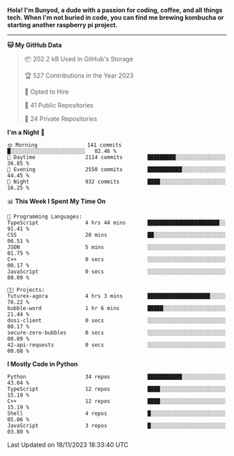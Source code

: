 <p>
<b>Hola! I'm Bunyod, a dude with a passion for coding, coffee, and all things tech. When I'm not buried in code, you can find me brewing kombucha or starting another raspberry pi project.</b>
</p>

---

<!--START_SECTION:waka-->
**🐱 My GitHub Data** 

> 📦 202.2 kB Used in GitHub's Storage 
 > 
> 🏆 527 Contributions in the Year 2023
 > 
> 💼 Opted to Hire
 > 
> 📜 41 Public Repositories 
 > 
> 🔑 24 Private Repositories 
 > 
**I'm a Night 🦉** 

```text
🌞 Morning                141 commits         █░░░░░░░░░░░░░░░░░░░░░░░░   02.46 % 
🌆 Daytime                2114 commits        █████████░░░░░░░░░░░░░░░░   36.85 % 
🌃 Evening                2550 commits        ███████████░░░░░░░░░░░░░░   44.45 % 
🌙 Night                  932 commits         ████░░░░░░░░░░░░░░░░░░░░░   16.25 % 
```


📊 **This Week I Spent My Time On** 

```text
💬 Programming Languages: 
TypeScript               4 hrs 44 mins       ███████████████████████░░   91.41 % 
CSS                      20 mins             ██░░░░░░░░░░░░░░░░░░░░░░░   06.51 % 
JSON                     5 mins              ░░░░░░░░░░░░░░░░░░░░░░░░░   01.75 % 
C++                      0 secs              ░░░░░░░░░░░░░░░░░░░░░░░░░   00.17 % 
JavaScript               0 secs              ░░░░░░░░░░░░░░░░░░░░░░░░░   00.09 % 

🐱‍💻 Projects: 
futurex-agora            4 hrs 3 mins        ████████████████████░░░░░   78.22 % 
bubble-word              1 hr 6 mins         █████░░░░░░░░░░░░░░░░░░░░   21.44 % 
dosi-client              0 secs              ░░░░░░░░░░░░░░░░░░░░░░░░░   00.17 % 
secure-zero-bubbles      0 secs              ░░░░░░░░░░░░░░░░░░░░░░░░░   00.09 % 
42-api-requests          0 secs              ░░░░░░░░░░░░░░░░░░░░░░░░░   00.08 % 
```

**I Mostly Code in Python** 

```text
Python                   34 repos            ███████████░░░░░░░░░░░░░░   43.04 % 
TypeScript               12 repos            ████░░░░░░░░░░░░░░░░░░░░░   15.19 % 
C++                      12 repos            ████░░░░░░░░░░░░░░░░░░░░░   15.19 % 
Shell                    4 repos             █░░░░░░░░░░░░░░░░░░░░░░░░   05.06 % 
JavaScript               3 repos             █░░░░░░░░░░░░░░░░░░░░░░░░   03.80 % 
```




 Last Updated on 18/11/2023 18:33:40 UTC
<!--END_SECTION:waka-->
